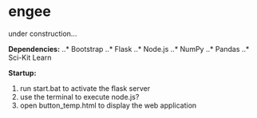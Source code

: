 # engee
under construction...

**Dependencies:**
..* Bootstrap
..* Flask
..* Node.js
..* NumPy
..* Pandas
..* Sci-Kit Learn

**Startup:**
1. run start.bat to activate the flask server
2. use the terminal to execute node.js?
3. open button_temp.html to display the web application
